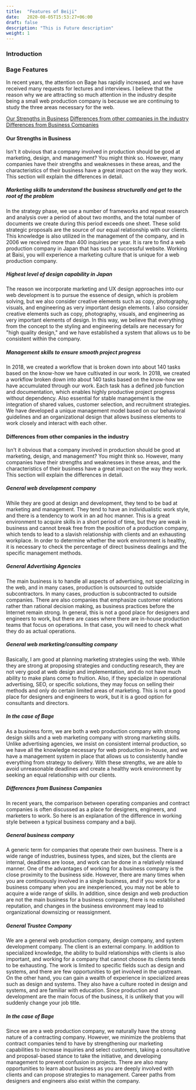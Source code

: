 ```yaml
---
title:  "Features of Beiji"
date:   2020-08-05T15:53:27+06:00
draft: false
description: "This is Future description"
weight: 1
---
```


### Introduction

### Bage Features
  In recent years, the attention on Bage has rapidly increased, and we have received many requests for lectures and interviews. I believe that the reason why we are attracting so much attention in the industry despite being a small web production company is because we are continuing to study the three areas necessary for the web.
  
  [Our Strengths in Business](#sectionBlock1)
  [Differences from other companies in the industry](#sectionBlock2)
  [Differences from Business Companies](#sectionBlock3)

  

  ####  <a id="sectionBlock1"></a>Our Strengths in Business 
  Isn't it obvious that a company involved in production should be good at marketing, design, and management? You might think so. However, many companies have their strengths and weaknesses in these areas, and the characteristics of their business have a great impact on the way they work. This section will explain the differences in detail.

##### Marketing skills to understand the business structurally and get to the root of the problem
  In the strategy phase, we use a number of frameworks and repeat research and analysis over a period of about two months, and the total number of documents we create during this period exceeds one sheet. These solid strategic proposals are the source of our equal relationship with our clients. This knowledge is also utilized in the management of the company, and in 2006 we received more than 400 inquiries per year. It is rare to find a web production company in Japan that has such a successful website. Working at Baisi, you will experience a marketing culture that is unique for a web production company.

##### Highest level of design capability in Japan
  The reason we incorporate marketing and UX design approaches into our web development is to pursue the essence of design, which is problem solving, but we also consider creative elements such as copy, photography, visuals, and engineering as very important design elements. I also consider creative elements such as copy, photography, visuals, and engineering as very important elements of design. In this way, we believe that everything from the concept to the styling and engineering details are necessary for "high quality design," and we have established a system that allows us to be consistent within the company.

##### Management skills to ensure smooth project progress
  In 2018, we created a workflow that is broken down into about 140 tasks based on the know-how we have cultivated in our work. In 2018, we created a workflow broken down into about 140 tasks based on the know-how we have accumulated through our work. Each task has a defined job function and documentation, which enables highly productive project progress without dependency. Also essential for stable management is the integration of shared values, customer selection, and recruitment strategies. We have developed a unique management model based on our behavioral guidelines and an organizational design that allows business elements to work closely and interact with each other.
#### <a id="sectionBlock2"></a>Differences from other companies in the industry
  Isn't it obvious that a company involved in production should be good at marketing, design, and management? You might think so. However, many companies have their strengths and weaknesses in these areas, and the characteristics of their business have a great impact on the way they work. This section will explain the differences in detail.
##### General web development company
  While they are good at design and development, they tend to be bad at marketing and management. They tend to have an individualistic work style, and there is a tendency to work in an ad hoc manner. This is a great environment to acquire skills in a short period of time, but they are weak in business and cannot break free from the position of a production company, which tends to lead to a slavish relationship with clients and an exhausting workplace. In order to determine whether the work environment is healthy, it is necessary to check the percentage of direct business dealings and the specific management methods.
##### General Advertising Agencies
  The main business is to handle all aspects of advertising, not specializing in the web, and in many cases, production is outsourced to outside subcontractors. In many cases, production is subcontracted to outside companies. There are also companies that emphasize customer relations rather than rational decision making, as business practices before the Internet remain strong. In general, this is not a good place for designers and engineers to work, but there are cases where there are in-house production teams that focus on operations. In that case, you will need to check what they do as actual operations.
##### General web marketing/consulting company
  Basically, I am good at planning marketing strategies using the web. While they are strong at proposing strategies and conducting research, they are not very good at web design and implementation, and do not have much ability to make plans come to fruition. Also, if they specialize in operational advertising, SEO, or specific solutions, they may focus on selling their methods and only do certain limited areas of marketing. This is not a good place for designers and engineers to work, but it is a good option for consultants and directors.
##### In the case of Bage
  As a business form, we are both a web production company with strong design skills and a web marketing company with strong marketing skills. Unlike advertising agencies, we insist on consistent internal production, so we have all the knowledge necessary for web production in-house, and we have a management system in place that allows us to consistently handle everything from strategy to delivery. With these strengths, we are able to avoid unreasonable deadlines and create a healthy work environment by seeking an equal relationship with our clients.
##### <a id="sectionBlock3"></a> Differences from Business Companies
  In recent years, the comparison between operating companies and contract companies is often discussed as a place for designers, engineers, and marketers to work. So here is an explanation of the difference in working style between a typical business company and a baiji.
##### General business company
  A generic term for companies that operate their own business. There is a wide range of industries, business types, and sizes, but the clients are internal, deadlines are loose, and work can be done in a relatively relaxed manner. One of the advantages of working for a business company is the close proximity to the business side. However, there are many times when you are continuously involved in a single business, and if you work for a business company when you are inexperienced, you may not be able to acquire a wide range of skills. In addition, since design and web production are not the main business for a business company, there is no established reputation, and changes in the business environment may lead to organizational downsizing or reassignment.
##### General Trustee Company
 We are a general web production company, design company, and system development company. The client is an external company. In addition to specialized knowledge, the ability to build relationships with clients is also important, and working for a company that cannot choose its clients tends to be exhausting. The work is limited to specific fields such as design and systems, and there are few opportunities to get involved in the upstream. On the other hand, you can gain a wealth of experience in specialized areas such as design and systems. They also have a culture rooted in design and systems, and are familiar with education. Since production and development are the main focus of the business, it is unlikely that you will suddenly change your job title.
##### In the case of Bage
  Since we are a web production company, we naturally have the strong nature of a contracting company. However, we minimize the problems that contract companies tend to have by strengthening our marketing capabilities to increase inquiries and select customers, taking a consultative and proposal-based stance to take the initiative, and developing management to prevent confusion in projects. There are also many opportunities to learn about business as you are deeply involved with clients and can propose strategies to management. Career paths from designers and engineers also exist within the company.  